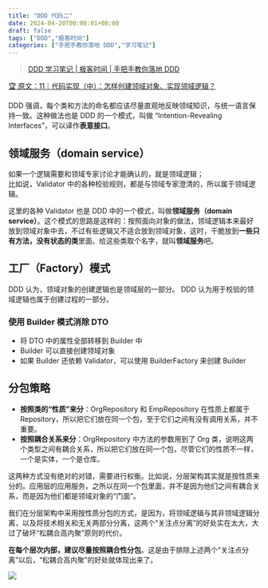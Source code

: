 ```yaml
---
title: "DDD 代码二"
date: 2024-04-20T00:00:01+08:00
draft: false
tags: ["DDD","极客时间"]
categories: ["手把手教你落地 DDD","学习笔记"]
---
```


> [DDD 学习笔记 | 极客时间 | 手把手教你落地 DDD](../dir)

[🏆 原文：11｜代码实现（中）：怎样创建领域对象、实现领域逻辑？](http://gk.link/a/12kj2)

DDD 强调，每个类和方法的命名都应该尽量直观地反映领域知识，与统一语言保持一致。这种做法也是 DDD 的一个模式，叫做 “Intention-Revealing Interfaces”，可以译作**表意接口**。

## 领域服务（domain service）

如果一个逻辑需要和领域专家讨论才能确认的，就是领域逻辑；  
比如说，Validator 中的各种校验规则，都是与领域专家澄清的，所以属于领域逻辑。

这里的各种 Validator 也是 DDD 中的一个模式，叫做**领域服务（domain service）**。这个模式的思路是这样的：按照面向对象的做法，领域逻辑本来最好放到领域对象中去，不过有些逻辑又不适合放到领域对象，这时，干脆放到**一些只有方法，没有状态的类**里面。给这些类取个名字，就叫**领域服务**吧。

## 工厂（Factory）模式

DDD 认为，领域对象的创建逻辑也是领域层的一部分。
DDD 认为用于校验的领域逻辑也属于创建过程的一部分。

### 使用 Builder 模式消除 DTO

- 将 DTO 中的属性全部转移到 Builder 中
- Builder 可以直接创建领域对象
- 如果 Builder 还依赖 Validator，可以使用 BuilderFactory 来创建 Builder

## 分包策略

- **按照类的“性质”来分**：OrgRepository 和 EmpRepository 在性质上都属于 Repository，所以把它们放在同一个包，至于它们之间有没有调用关系，并不重要。
- **按照耦合关系来分**：OrgRepository 中方法的参数用到了 Org 类，说明这两个类型之间有耦合关系，所以把它们放在同一个包，尽管它们的性质不一样，一个是实体，一个是仓库。

这两种方式没有绝对的对错，需要进行权衡。比如说，分层架构其实就是按性质来分的。应用层的应用服务，之所以在同一个包里面，并不是因为他们之间有耦合关系，而是因为他们都是领域对象的“门面”。

我们在分层架构中采用按性质分包的方式，是因为，将领域逻辑与其非领域逻辑分离，以及将技术相关和无关两部分分离，这两个“关注点分离”的好处实在太大，大过了破坏“松耦合高内聚”原则的代价。

**在每个层次内部，建议尽量按照耦合性分包**。这是由于排除上述两个“关注点分离”以后，“松耦合高内聚”的好处就体现出来了。

![](../../../../../post/23/23-10-1.png)